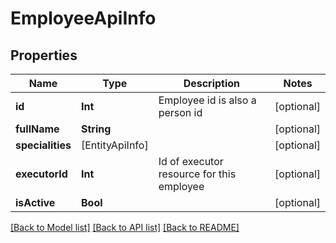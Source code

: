# EmployeeApiInfo

## Properties
Name | Type | Description | Notes
------------ | ------------- | ------------- | -------------
**id** | **Int** | Employee id is also a person id | [optional] 
**fullName** | **String** |  | [optional] 
**specialities** | [EntityApiInfo] |  | [optional] 
**executorId** | **Int** | Id of executor resource for this employee | [optional] 
**isActive** | **Bool** |  | [optional] 

[[Back to Model list]](../README.md#documentation-for-models) [[Back to API list]](../README.md#documentation-for-api-endpoints) [[Back to README]](../README.md)


